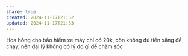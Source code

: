 ```yaml
---
share: true
created: 2024-11-17T21:52
updated: 2024-11-17T21:53
---
```

Hoa hồng cho bảo hiểm xe máy chỉ có 20k, còn không đủ tiền xăng để chạy, nên đại lý không có lý do gì để chăm sóc
